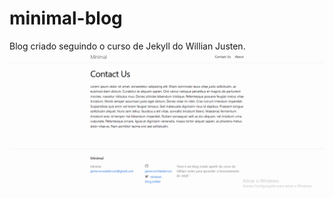 # minimal-blog
Blog criado seguindo o curso de Jekyll do Willian Justen.
![image](https://github.com/JamersonWalderson/minimal-blog/blob/master/18012020-1.PNG)
